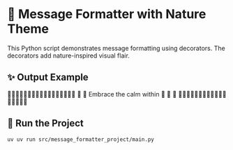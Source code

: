 # 🌿 Message Formatter with Nature Theme

This Python script demonstrates message formatting using decorators. The decorators add nature-inspired visual flair.

## ✨ Output Example

🍃🍃🍃🍃🍃🍃🍃🍃🍃🍃🍃🍃🍃🍃🍃🍃🍃
🌿 🦋 Embrace the calm within 🌸 🦋 🌿
🍃🍃🍃🍃🍃🍃🍃🍃🍃🍃🍃🍃🍃🍃🍃🍃🍃


## 🚀 Run the Project

```bash
uv uv run src/message_formatter_project/main.py